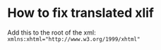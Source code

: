 # How to fix translated xlif

Add this to the root of the xml:
`xmlns:xhtml="http://www.w3.org/1999/xhtml"`